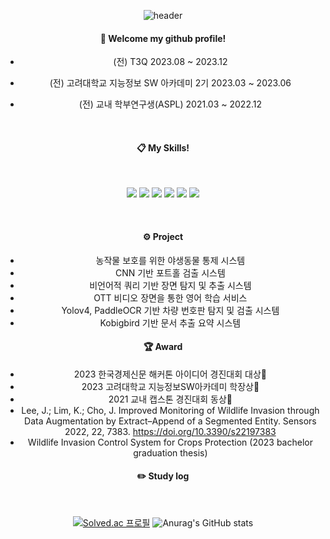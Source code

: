 <div align="center">
  
  ![header](https://capsule-render.vercel.app/api?type=cylinder&color=000000&height=150&section=header&text=KangMinLim&fontColor=ffffff&fontSize=70&animation=fadeIn&fontAlignY=55&desc=%20&descAlignY=62&descAlign=62)
  <br/>
#### :wave: Welcome my github profile!

- (전) T3Q 2023.08 ~ 2023.12
- (전) 고려대학교 지능정보 SW 아카데미 2기 2023.03 ~ 2023.06
- (전) 교내 학부연구생(ASPL) 2021.03 ~ 2022.12 

  <br/>

#### :clipboard: My Skills!
  <br/>
<p>  
  <img src="https://img.shields.io/badge/Python-3776AB?style=flat-square&logo=Python&logoColor=FFFFFF"/>
  <img src="https://img.shields.io/badge/Pytorch-EE4C2C?style=flat-square&logo=Pytorch&logoColor=FFFFFF"/>
  <img src="https://img.shields.io/badge/Tensorflow-FF6F00?style=flat-square&logo=Tensorflow&logoColor=FFFFFF"/>
  <img src="https://img.shields.io/badge/GitHub-181717?style=flat-square&logo=GitHub&logoColor=FFFFFF"/>
  <img src="https://img.shields.io/badge/Docker-2496ED?style=flat-square&logo=Docker&logoColor=FFFFFF"/>
  <img src="https://img.shields.io/badge/Ubuntu-E95420?style=flat-square&logo=Ubuntu&logoColor=FFFFFF"/>
</p>
  <br/>

#### ⚙️ Project
- 농작물 보호를 위한 야생동물 통제 시스템
- CNN 기반 포트홀 검출 시스템
- 비언어적 쿼리 기반 장면 탐지 및 추출 시스템
- OTT 비디오 장면을 통한 영어 학습 서비스
- Yolov4, PaddleOCR 기반 차량 번호판 탐지 및 검출 시스템
- Kobigbird 기반 문서 추출 요약 시스템
#### 🏆 Award
- 2023 한국경제신문 해커톤 아이디어 경진대회 대상🥇
- 2023 고려대학교 지능정보SW아카데미 학장상🏅
- 2021 교내 캡스톤 경진대회 동상🥉
- Lee, J.; Lim, K.; Cho, J. Improved Monitoring of Wildlife Invasion through Data Augmentation by Extract–Append of a Segmented Entity. Sensors 2022, 22, 7383. https://doi.org/10.3390/s22197383
- Wildlife Invasion Control System for Crops Protection (2023 bachelor graduation thesis)
#### ✏️ Study log

  <br/>

[![Solved.ac 프로필](http://mazassumnida.wtf/api/generate_badge?boj=kmlim0893)](https://solved.ac/kmlim0893)
![Anurag's GitHub stats](https://github-readme-stats.vercel.app/api?username=KangminLim&show_icons=true&theme=radical)

     
</div>

